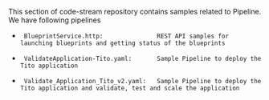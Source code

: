 This section of code-stream repository contains samples related to Pipeline. We have following pipelines

 
*      BlueprintService.http:               REST API samples for launching blueprints and getting status of the blueprints
*      ValidateApplication-Tito.yaml:       Sample Pipeline to deploy the Tito application
*      Validate_Application_Tito_v2.yaml:   Sample Pipeline to deploy the Tito application and validate, test and scale the application
